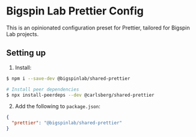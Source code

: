 # Bigspin Lab Prettier Config

This is an opinionated configuration preset for Prettier, tailored
for Bigspin Lab projects.

## Setting up

1. Install:

```bash
$ npm i --save-dev @bigspinlab/shared-prettier

# Install peer dependencies
$ npx install-peerdeps --dev @carlsberg/shared-prettier
```

2. Add the following to `package.json`:

```json
{
  "prettier": "@bigspinlab/shared-prettier"
}
```
